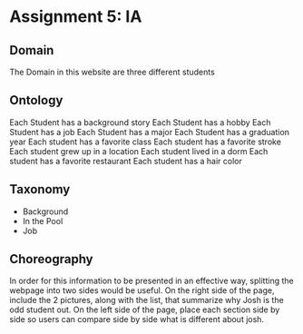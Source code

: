 # Assignment 5: IA

## Domain

The Domain in this website are three different students


## Ontology

Each Student has a background story
Each Student has a hobby
Each Student has a job
Each Student has a major
Each Student has a graduation year
Each student has a favorite class
Each student has a favorite stroke
Each student grew up in a location
Each student lived in a dorm
Each student has a favorite restaurant
Each student has a hair color


## Taxonomy

- Background
- In the Pool
- Job



## Choreography

In order for this information to be presented in an effective way, splitting the webpage into two sides would be useful. On the right side of the page, include the 2 pictures, along with the list, that summarize why Josh is the odd student out. On the left side of the page, place each section side by side so users can compare side by side what is different about josh.